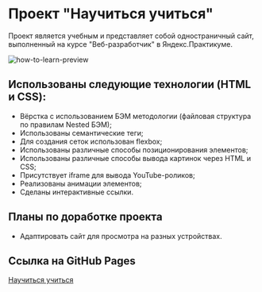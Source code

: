 # Проект "Научиться учиться"

Проект является учебным и представляет собой одностраничный сайт, выполненный на курсе "Веб-разработчик" в Яндекс.Практикуме.

![how-to-learn-preview](https://user-images.githubusercontent.com/70523471/167914582-d54e4291-ec9f-45a3-987a-729c92e70b73.gif)

## Использованы следующие технологии (HTML и CSS):

- Вёрстка с использованием БЭМ методологии (файловая структура по правилам Nested БЭМ);
- Использованы семантические теги;
- Для создания сеток использован flexbox;
- Использованы различные способы позиционирования элементов;
- Использованы различные способы вывода картинок через HTML и CSS;
- Присутствует iframe для вывода YouTube-роликов;
- Реализованы анимации элементов;
- Сделаны интерактивные ссылки.

## Планы по доработке проекта

- Адаптировать сайт для просмотра на разных устройствах.

## Ссылка на GitHub Pages

[Научиться учиться](https://butterzzz.github.io/how-to-learn/)
